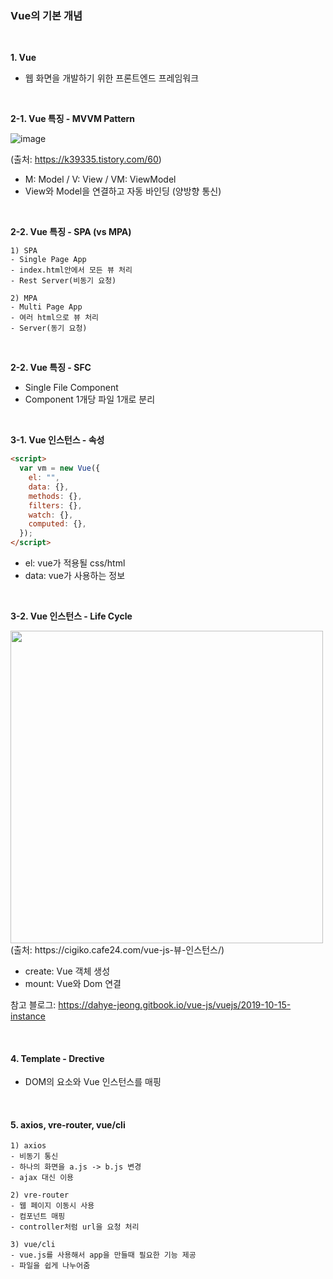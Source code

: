 ### Vue의 기본 개념

<br>

**1. Vue**

- 웹 화면을 개발하기 위한 프론트엔드 프레임워크

<br>

**2-1. Vue 특징 - MVVM Pattern**

![image](https://user-images.githubusercontent.com/62600984/117683418-01c63880-b1ef-11eb-916b-72ee76fa4c4d.png)

(출처: https://k39335.tistory.com/60)
- M: Model / V: View / VM: ViewModel
- View와 Model을 연결하고 자동 바인딩 (양방향 통신)

<br>

**2-2. Vue 특징 - SPA (vs MPA)**

```
1) SPA
- Single Page App
- index.html안에서 모든 뷰 처리
- Rest Server(비동기 요청)

2) MPA
- Multi Page App
- 여러 html으로 뷰 처리
- Server(동기 요청)
```

<br>

**2-2. Vue 특징 - SFC**

- Single File Component
- Component 1개당 파일 1개로 분리

<br>

**3-1. Vue 인스턴스 - 속성**

```html
<script>
  var vm = new Vue({
    el: "",
    data: {},
    methods: {},
    filters: {},
    watch: {},
    computed: {},
  });
</script>
```
- el: vue가 적용될 css/html
- data: vue가 사용하는 정보

<br>

**3-2. Vue 인스턴스 - Life Cycle**

<image src="https://user-images.githubusercontent.com/62600984/117687155-777fd380-b1f2-11eb-8803-21488507126f.png" width="500px">
(출처: https://cigiko.cafe24.com/vue-js-뷰-인스턴스/)

- create: Vue 객체 생성
- mount: Vue와 Dom 연결

참고 블로그: https://dahye-jeong.gitbook.io/vue-js/vuejs/2019-10-15-instance

<br>

#### 4. Template - Drective

- DOM의 요소와 Vue 인스턴스를 매핑

<br>

#### 5. axios, vre-router, vue/cli

```
1) axios
- 비동기 통신
- 하나의 화면을 a.js -> b.js 변경
- ajax 대신 이용

2) vre-router
- 웹 페이지 이동시 사용
- 컴포넌트 매핑
- controller처럼 url을 요청 처리

3) vue/cli
- vue.js를 사용해서 app을 만들때 필요한 기능 제공
- 파일을 쉽게 나누어줌
```
